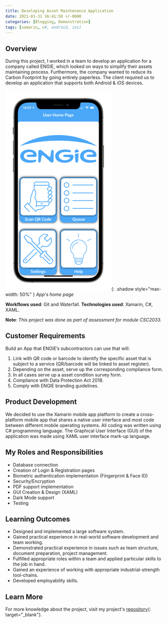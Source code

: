 ```yaml
---
title: Developing Asset Maintenance Application
date: 2021-01-31 16:41:58 +/-0000
categories: [Blogging, Demonstration]
tags: [xamarin, c#, android, ios]
---
```


## Overview
During this project, I worked in a team to develop an application for a company called ENGIE,
which looked on ways to simplify their assets maintaining process. Furthermore, the company
wanted to reduce its Carbon Footprint by going entirely paperless. The client required us to develop an application
that supports both Android & iOS devices.

![Window shadow](/assets/img/posts/engie-home.png){: .shadow style="max-width: 50%" }
_App's home page_

**Workflows used**: Git and Waterfall.
**Technologies used**: Xamarin, C#, XAML.

**Note**: *This project was done as part of assessment for module CSC2033.*

## Customer Requirements
Build an App that ENGIE’s subcontractors can use that will:

1. Link with QR code or barcode to identify the specific asset that is subject to a service (QR/barcode will be linked to asset register).
2. Depending on the asset, serve up the corresponding compliance form.
3. In all cases serve up a asset condition survey form.
4. Compliance with Data Protection Act 2018.
5. Comply with ENGIE branding guidelines.

## Product Development
We decided to use the Xamarin mobile app platform to create a cross-platform mobile app that shares a native user
interface and most code between different mobile operating systems. All coding was written using C# programming language.
The Graphical User Interface (GUI) of the application was made using XAML user interface mark-up language.

## My Roles and Responsibilities
- Database connection
- Creation of Login & Registration pages
- Biometric authentication implementation (Fingerprint & Face ID)
- Security/Encryption
- PDF support implementation
- GUI Creation & Design (XAML)
- Dark Mode support
- Testing

## Learning Outcomes
- Designed and implemented a large software system.
- Gained practical experience in real-world software development and team working.
- Demonstrated practical experience in issues such as team structure, document preparation, project management.
- Fulfilled appropriate roles within a team and applied particular skills to the job in hand.
- Gained an experience of working with appropriate industrial-strength tool-chains.
- Developed employability skills.

## Learn More
For more knowledge about the project, visit my project's [repository](https://github.com/mantas2000/Engie-Asset-Maintenance-App){: target="_blank"}.
